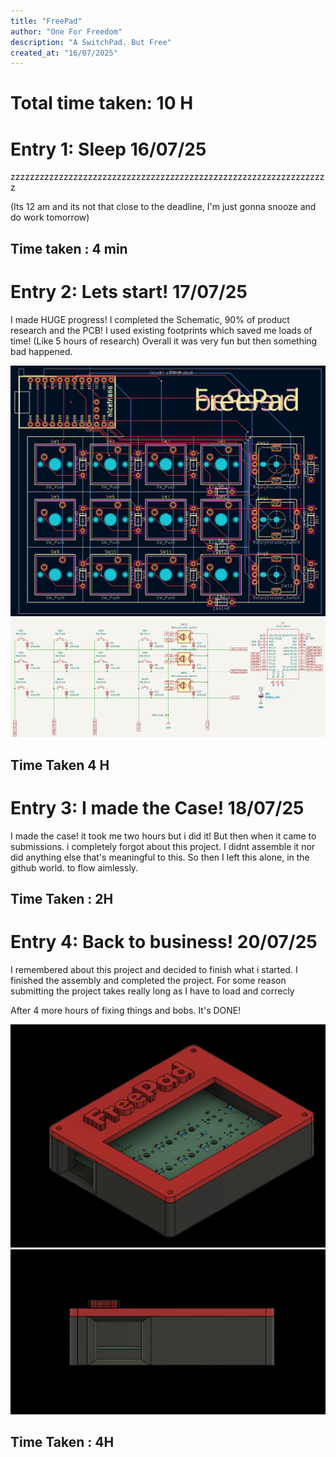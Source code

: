 ```yaml
---
title: "FreePad"
author: "One For Freedom"
description: "A SwitchPad. But Free"
created_at: "16/07/2025"
---
```


# Total time taken: 10 H

# Entry 1: Sleep 16/07/25

zzzzzzzzzzzzzzzzzzzzzzzzzzzzzzzzzzzzzzzzzzzzzzzzzzzzzzzzzzzzzzzzzz

(Its 12 am and its not that close to the deadline, I'm just gonna snooze and do work tomorrow)

## Time taken : 4 min

# Entry 2: Lets start! 17/07/25

I made HUGE progress!
I completed the Schematic, 90% of product research and the PCB! I used existing footprints which saved me loads of time! (Like 5 hours of research)
Overall it was very fun but then something bad happened.

![FreePad PCB](/Images/FreePad%20PCB.png)  
![FreePad Schematic](/Images/FreePad%20Schematic.png)  

## Time Taken 4 H

# Entry 3: I made the Case! 18/07/25

I made the case! it took me two hours but i did it! But then when it came to submissions. i completely forgot about this project.
I didnt assemble it nor did anything else that's meaningful to this. So then I left this alone, in the github world. to flow aimlessly.

## Time Taken : 2H

# Entry 4: Back to business! 20/07/25

I remembered about this project and decided to finish what i started. I finished the assembly and completed the project. For some reason submitting the project takes really long as I have to load and correcly

After 4 more hours of fixing things and bobs. It's DONE!

![BG FreePad (1)](/Images/BG%20FreePad%20(1).png)  
![BG FreePad (2)](/Images/BG%20FreePad%20(2).png) 

## Time Taken : 4H

